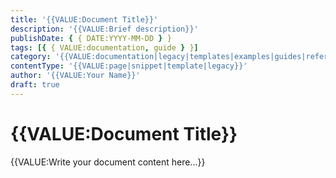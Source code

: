 ```yaml
---
title: '{{VALUE:Document Title}}'
description: '{{VALUE:Brief description}}'
publishDate: { { DATE:YYYY-MM-DD } }
tags: [{ { VALUE:documentation, guide } }]
category: '{{VALUE:documentation|legacy|templates|examples|guides|references}}'
contentType: '{{VALUE:page|snippet|template|legacy}}'
author: '{{VALUE:Your Name}}'
draft: true
---
```


# {{VALUE:Document Title}}

{{VALUE:Write your document content here...}}
